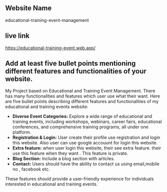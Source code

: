 ##  Website Name
educational-training-event-management
## live link
https://educational-training-event.web.app/

## Add at least five bullet points mentioning different features and functionalities of your website.

 My Project based on Educational and Training Event Management. There has many functionalities and features which user use what their want. Here are five bullet points describing different features and functionalities of my educational and training events website: 
- **Diverse Event Categories:** 
    Explore a wide range of educational and training events, including workshops, webinars, career fairs, educational conferences, and comprehensive training programs, all under one platform. 
- **Registration & Login:**
User create their profile use registration and login this website. Also user can use google accouunt for login this website.
- **Extra feature:**
when user login this website, their see extra feature.
their use this feature when they want . This feature is private.
- **Blog Section:**
 Include a blog section with articles.
- **Contact:**
 Users should have the ability to contact us using email,mobile no , facebook etc.

 These features should provide a user-friendly experience for individuals interested in educational and training events.